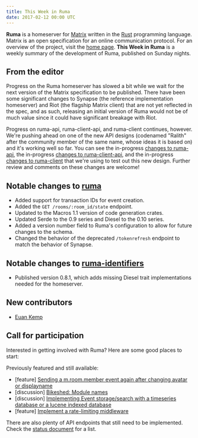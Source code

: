 ```yaml
---
title: This Week in Ruma
date: 2017-02-12 00:00 UTC
---
```


**Ruma** is a homeserver for [Matrix](https://matrix.org) written in the [Rust](https://www.rust-lang.org/) programming language.
Matrix is an open specification for an online communication protocol.
For an overview of the project, visit the [home page](/).
**This Week in Ruma** is a weekly summary of the development of Ruma, published on Sunday nights.

## From the editor

Progress on the Ruma homeserver has slowed a bit while we wait for the next version of the Matrix specification to be published.
There have been some significant changes to Synapse (the reference implementation homeserver) and Riot (the flagship Matrix client) that are not yet reflected in the spec, and as such, releasing an initial version of Ruma would not be of much value since it could have significant breakage with Riot.

Progress on ruma-api, ruma-client-api, and ruma-client continues, however.
We're pushing ahead on one of the new API designs (codenamed "Ralith" after the community member of the same name, whose ideas it is based on) and it's working well so far.
You can see the in-progress [changes to ruma-api](https://github.com/ruma/ruma-api/pull/9), the in-progress [changes to ruma-client-api](https://github.com/ruma/ruma-client-api/pull/17), and the in-progress [changes to ruma-client](https://github.com/jplatte/ruma-client/tree/ralith) that we're using to test out this new design.
Further review and comments on these changes are welcome!

## Notable changes to [ruma](https://github.com/ruma/ruma)

* Added support for transaction IDs for event creation.
* Added the `GET /rooms/:room_id/state` endpoint.
* Updated to the Macros 1.1 version of code generation crates.
* Updated Serde to the 0.9 series and Diesel to the 0.10 series.
* Added a version number field to Ruma's configuration to allow for future changes to the schema.
* Changed the behavior of the deprecated `/tokenrefresh` endpoint to match the behavior of Synapse.

## Notable changes to [ruma-identifiers](https://github.com/ruma/ruma-identifiers)

* Published version 0.8.1, which adds missing Diesel trait implementations needed for the homeserver.

## New contributors

* [Euan Kemp](https://github.com/euank)

## Call for participation

Interested in getting involved with Ruma?
Here are some good places to start:

Previously featured and still available:

* \[feature\] [Sending a m.room.member event again after changing avatar or displayname](https://github.com/ruma/ruma/issues/157)
* \[discussion\] [Bikeshed: Module names](https://github.com/ruma/ruma-client-api/issues/10)
* \[discussion\] [Implementing Event storage/search with a timeseries database or a lucene indexed database](https://github.com/ruma/ruma/issues/110)
* \[feature\] [Implement a rate-limiting middleware](https://github.com/ruma/ruma/issues/107)

There are also plenty of API endpoints that still need to be implemented.
Check the [status document](https://github.com/ruma/ruma/blob/master/STATUS.md) for a list.
